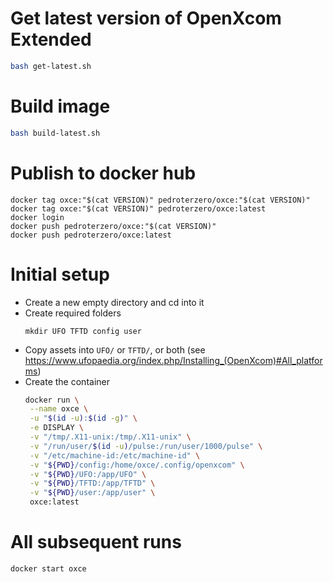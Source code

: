 # Get latest version of OpenXcom Extended
```bash
bash get-latest.sh
```

# Build image

```bash
bash build-latest.sh
```

# Publish to docker hub
```
docker tag oxce:"$(cat VERSION)" pedroterzero/oxce:"$(cat VERSION)"
docker tag oxce:"$(cat VERSION)" pedroterzero/oxce:latest
docker login
docker push pedroterzero/oxce:"$(cat VERSION)"
docker push pedroterzero/oxce:latest
```

# Initial setup
- Create a new empty directory and cd into it
- Create required folders
  ```
  mkdir UFO TFTD config user
  ```
- Copy assets into `UFO/` or `TFTD/`, or both (see https://www.ufopaedia.org/index.php/Installing_(OpenXcom)#All_platforms)
- Create the container
  ```bash
  docker run \
   --name oxce \
   -u "$(id -u):$(id -g)" \
   -e DISPLAY \
   -v "/tmp/.X11-unix:/tmp/.X11-unix" \
   -v "/run/user/$(id -u)/pulse:/run/user/1000/pulse" \
   -v "/etc/machine-id:/etc/machine-id" \
   -v "${PWD}/config:/home/oxce/.config/openxcom" \
   -v "${PWD}/UFO:/app/UFO" \
   -v "${PWD}/TFTD:/app/TFTD" \
   -v "${PWD}/user:/app/user" \
   oxce:latest
  ```

# All subsequent runs
```
docker start oxce
```
